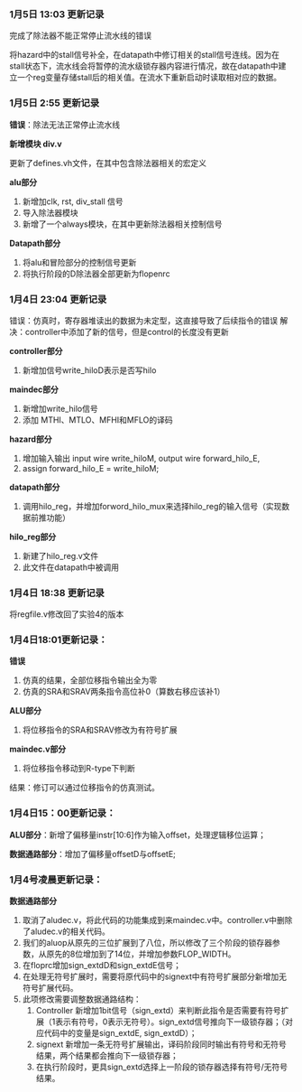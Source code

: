 ### 1月5日 13:03 更新记录

完成了除法器不能正常停止流水线的错误

将hazard中的stall信号补全，在datapath中修订相关的stall信号连线。因为在stall状态下，流水线会将暂停的流水级锁存器内容进行情况，故在datapath中建立一个reg变量存储stall后的相关值。在流水下重新启动时读取相对应的数据。



### 1月5日 2:55 更新记录

**错误**：除法无法正常停止流水线

**新增模块 div.v**

更新了defines.vh文件，在其中包含除法器相关的宏定义

**alu部分**

1. 新增加clk, rst, div_stall 信号
2. 导入除法器模块
3. 新增了一个always模块，在其中更新除法器相关控制信号

**Datapath部分**

1. 将alu和冒险部分的控制信号更新
2. 将执行阶段的D除法器全部更新为flopenrc





### 1月4日 23:04 更新记录

错误：仿真时，寄存器堆读出的数据为未定型，这直接导致了后续指令的错误
解决：controller中添加了新的信号，但是control的长度没有更新

**controller部分**

1. 新增加信号write_hiloD表示是否写hilo

**maindec部分**

1. 新增加write_hilo信号
2. 添加 MTHI、MTLO、MFHI和MFLO的译码

**hazard部分**

1. 增加输入输出   input wire write_hiloM,  output wire forward_hilo_E,
2.   assign forward_hilo_E = write_hiloM;

**datapath部分**

1. 调用hilo_reg，并增加forword_hilo_mux来选择hilo_reg的输入信号（实现数据前推功能）

**hilo_reg部分**

1. 新建了hilo_reg.v文件
2. 此文件在datapath中被调用



### 1月4日 18:38 更新记录

将regfile.v修改回了实验4的版本

### 1月4日18:01更新记录：

**错误**

1. 仿真的结果，全部位移指令输出全为零
2. 仿真的SRA和SRAV两条指令高位补0（算数右移应该补1）

**ALU部分**

1. 将位移指令的SRA和SRAV修改为有符号扩展

**maindec.v部分**

1. 将位移指令移动到R-type下判断

结果：修订可以通过位移指令的仿真测试。



### 1月4日15：00更新记录：

**ALU部分**：新增了偏移量instr[10:6]作为输入offset，处理逻辑移位运算；

**数据通路部分**：增加了偏移量offsetD与offsetE;



### 1月4号凌晨更新记录：

**数据通路部分**

1. 取消了aludec.v，将此代码的功能集成到来maindec.v中。controller.v中删除了aludec.v的相关代码。
2. 我们的aluop从原先的三位扩展到了八位，所以修改了三个阶段的锁存器参数，从原先的8位增加到了14位，并增加参数FLOP_WIDTH。
3. 在floprc增加sign_extdD和sign_extdE信号；
4. 在处理无符号扩展时，需要将原代码中的signext中有符号扩展部分新增加无符号扩展代码。
5. 此项修改需要调整数据通路结构：
   1. Controller 新增加1bit信号（sign_extd）来判断此指令是否需要有符号扩展（1表示有符号，0表示无符号）。sign_extd信号推向下一级锁存器；（对应代码中的变量是sign_extdE, sign_extdD）；
   2. signext 新增加一条无符号扩展输出，译码阶段同时输出有符号和无符号结果，两个结果都会推向下一级锁存器；
   3. 在执行阶段时，更具sign_extd选择上一阶段的锁存器选择有符号/无符号结果。

